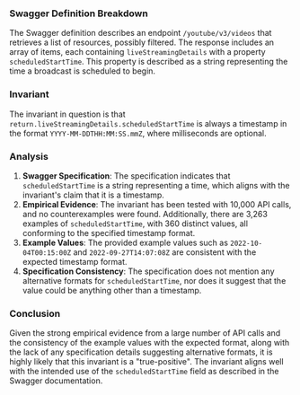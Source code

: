 ### Swagger Definition Breakdown
The Swagger definition describes an endpoint `/youtube/v3/videos` that retrieves a list of resources, possibly filtered. The response includes an array of items, each containing `liveStreamingDetails` with a property `scheduledStartTime`. This property is described as a string representing the time a broadcast is scheduled to begin.

### Invariant
The invariant in question is that `return.liveStreamingDetails.scheduledStartTime` is always a timestamp in the format `YYYY-MM-DDTHH:MM:SS.mmZ`, where milliseconds are optional.

### Analysis
1. **Swagger Specification**: The specification indicates that `scheduledStartTime` is a string representing a time, which aligns with the invariant's claim that it is a timestamp.
2. **Empirical Evidence**: The invariant has been tested with 10,000 API calls, and no counterexamples were found. Additionally, there are 3,263 examples of `scheduledStartTime`, with 360 distinct values, all conforming to the specified timestamp format.
3. **Example Values**: The provided example values such as `2022-10-04T00:15:00Z` and `2022-09-27T14:07:08Z` are consistent with the expected timestamp format.
4. **Specification Consistency**: The specification does not mention any alternative formats for `scheduledStartTime`, nor does it suggest that the value could be anything other than a timestamp.

### Conclusion
Given the strong empirical evidence from a large number of API calls and the consistency of the example values with the expected format, along with the lack of any specification details suggesting alternative formats, it is highly likely that this invariant is a "true-positive". The invariant aligns well with the intended use of the `scheduledStartTime` field as described in the Swagger documentation.
